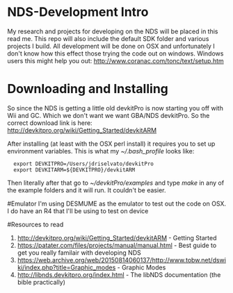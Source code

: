 # NDS-Development Intro
My research and projects for developing on the NDS will be placed in this read me.
This repo will also include the default SDK folder and various projects I build.
All development will be done on OSX and unfortunately I don't know how this effect those trying the code out on windows.
Windows users this might help you out: http://www.coranac.com/tonc/text/setup.htm

# Downloading and Installing
So since the NDS is getting a little old devkitPro is now starting you off with Wii and GC. Which we don't want we want GBA/NDS devkitPro. So the correct download link is here:
http://devkitpro.org/wiki/Getting_Started/devkitARM

After installing (at least with the OSX perl install) it requires you to set up environment variables.
This is what my *~/.bash_profile* looks like:
```
  export DEVKITPRO=/Users/jdriselvato/devkitPro
  export DEVKITARM=${DEVKITPRO}/devkitARM
```

Then literally after that go to *~/devkitPro/examples* and type *make* in any of the example folders and it will run. It couldn't be easier.

#Emulator
I'm using DESMUME as the emulator to test out the code on OSX. I do have an R4 that I'll be using to test on device

#Resources to read
1. http://devkitpro.org/wiki/Getting_Started/devkitARM - Getting Started
2. https://patater.com/files/projects/manual/manual.html - Best guide to get you really familair with developing NDS
2. https://web.archive.org/web/20150814060137/http://www.tobw.net/dswiki/index.php?title=Graphic_modes - Graphic Modes
3. http://libnds.devkitpro.org/index.html - The libNDS documentation (the bible practically)
